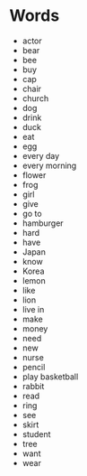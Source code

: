 # Words
* actor
* bear
* bee
* buy
* cap
* chair
* church
* dog
* drink
* duck
* eat
* egg
* every day
* every morning
* flower
* frog
* girl
* give
* go to
* hamburger
* hard
* have
* Japan
* know
* Korea
* lemon
* like
* lion
* live in
* make
* money
* need
* new
* nurse
* pencil
* play basketball
* rabbit
* read
* ring
* see
* skirt
* student
* tree
* want
* wear
